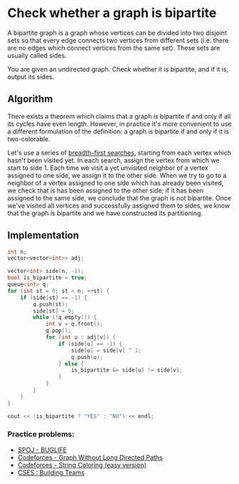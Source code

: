 <!--?title Check whether a graph is bipartite -->

# Check whether a graph is bipartite

A bipartite graph is a graph whose vertices can be divided into two disjoint sets so that every edge connects two vertices from different sets (i.e. there are no edges which connect vertices from the same set). These sets are usually called sides.

You are given an undirected graph. Check whether it is bipartite, and if it is, output its sides.

## Algorithm

There exists a theorem which claims that a graph is bipartite if and only if all its cycles have even length. However, in practice it's more convenient to use a different formulation of the definition: a graph is bipartite if and only if it is two-colorable.

Let's use a series of [breadth-first searches](breadth-first-search.md), starting from each vertex which hasn't been visited yet. In each search, assign the vertex from which we start to side 1. Each time we visit a yet unvisited neighbor of a vertex assigned to one side, we assign it to the other side. When we try to go to a neighbor of a vertex assigned to one side which has already been visited, we check that is has been assigned to the other side; if it has been assigned to the same side, we conclude that the graph is not bipartite. Once we've visited all vertices and successfully assigned them to sides, we know that the graph is bipartite and we have constructed its partitioning.

## Implementation

```cpp
int n;
vector<vector<int>> adj;

vector<int> side(n, -1);
bool is_bipartite = true;
queue<int> q;
for (int st = 0; st < n; ++st) {
    if (side[st] == -1) {
        q.push(st);
        side[st] = 0;
        while (!q.empty()) {
            int v = q.front();
            q.pop();
            for (int u : adj[v]) {
                if (side[u] == -1) {
                    side[u] = side[v] ^ 1;
                    q.push(u);
                } else {
                    is_bipartite &= side[u] != side[v];
                }
            }
        }
    }
}

cout << (is_bipartite ? "YES" : "NO") << endl;
```

### Practice problems:

- [SPOJ - BUGLIFE](http://www.spoj.com/problems/BUGLIFE/)
- [Codeforces - Graph Without Long Directed Paths](https://codeforces.com/contest/1144/problem/F)
- [Codeforces - String Coloring (easy version)](https://codeforces.com/contest/1296/problem/E1)
- [CSES : Building Teams](https://cses.fi/problemset/task/1668)
